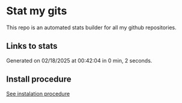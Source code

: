 # Stat my gits

This repo is an automated stats builder for all my github repositories.

## Links to stats


Generated on 02/18/2025 at 00:42:04 in 0 min, 2 seconds.

## Install procedure

[See instalation procedure](./src/install.md)
